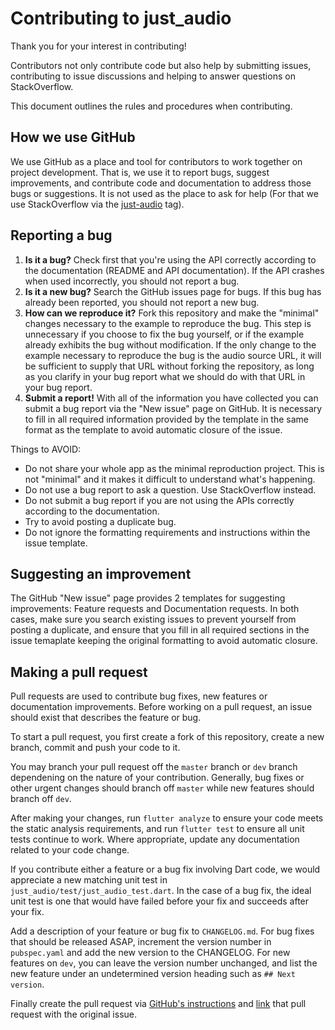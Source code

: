 # Contributing to just_audio

Thank you for your interest in contributing!

Contributors not only contribute code but also help by submitting issues, contributing to issue discussions and helping to answer questions on StackOverflow.

This document outlines the rules and procedures when contributing.

## How we use GitHub

We use GitHub as a place and tool for contributors to work together on project development. That is, we use it to report bugs, suggest improvements, and contribute code and documentation to address those bugs or suggestions. It is not used as the place to ask for help (For that we use StackOverflow via the [just-audio](https://stackoverflow.com/questions/tagged/just-audio) tag).

## Reporting a bug

1. **Is it a bug?** Check first that you're using the API correctly according to the documentation (README and API documentation). If the API crashes when used incorrectly, you should not report a bug.
2. **Is it a new bug?** Search the GitHub issues page for bugs. If this bug has already been reported, you should not report a new bug.
3. **How can we reproduce it?** Fork this repository and make the "minimal" changes necessary to the example to reproduce the bug. This step is unnecessary if you choose to fix the bug yourself, or if the example already exhibits the bug without modification. If the only change to the example necessary to reproduce the bug is the audio source URL, it will be sufficient to supply that URL without forking the repository, as long as you clarify in your bug report what we should do with that URL in your bug report.
4. **Submit a report!** With all of the information you have collected you can submit a bug report via the "New issue" page on GitHub. It is necessary to fill in all required information provided by the template in the same format as the template to avoid automatic closure of the issue.

Things to AVOID:

* Do not share your whole app as the minimal reproduction project. This is not "minimal" and it makes it difficult to understand what's happening.
* Do not use a bug report to ask a question. Use StackOverflow instead.
* Do not submit a bug report if you are not using the APIs correctly according to the documentation.
* Try to avoid posting a duplicate bug.
* Do not ignore the formatting requirements and instructions within the issue template.

## Suggesting an improvement

The GitHub "New issue" page provides 2 templates for suggesting improvements: Feature requests and Documentation requests. In both cases, make sure you search existing issues to prevent yourself from posting a duplicate, and ensure that you fill in all required sections in the issue temaplate keeping the original formatting to avoid automatic closure.

## Making a pull request

Pull requests are used to contribute bug fixes, new features or documentation improvements. Before working on a pull request, an issue should exist that describes the feature or bug.

To start a pull request, you first create a fork of this repository, create a new branch, commit and push your code to it.

You may branch your pull request off the `master` branch or `dev` branch dependening on the nature of your contribution. Generally, bug fixes or other urgent changes should branch off `master` while new features should branch off `dev`.

After making your changes, run `flutter analyze` to ensure your code meets the static analysis requirements, and run `flutter test` to ensure all unit tests continue to work. Where appropriate, update any documentation related to your code change.

If you contribute either a feature or a bug fix involving Dart code, we would appreciate a new matching unit test in `just_audio/test/just_audio_test.dart`. In the case of a bug fix, the ideal unit test is one that would have failed before your fix and succeeds after your fix.

Add a description of your feature or bug fix to `CHANGELOG.md`. For bug fixes that should be released ASAP, increment the version number in `pubspec.yaml` and add the new version to the CHANGELOG. For new features on `dev`, you can leave the version number unchanged, and list the new feature under an undetermined version heading such as `## Next version`.

Finally create the pull request via [GitHub's instructions](https://docs.github.com/en/github/collaborating-with-issues-and-pull-requests/creating-a-pull-request-from-a-fork) and [link](https://docs.github.com/en/github/managing-your-work-on-github/linking-a-pull-request-to-an-issue) that pull request with the original issue.
